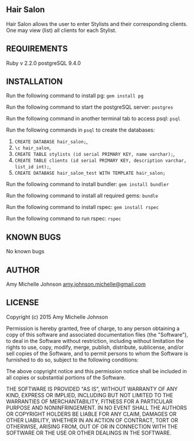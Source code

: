 Hair Salon
------------
Hair Salon allows the user to enter Stylists and their corresponding clients. One may view (list) all clients for each Stylist.

REQUIREMENTS
------------
Ruby v 2.2.0
postgreSQL 9.4.0


INSTALLATION
------------
Run the following command to install pg:
`gem install pg`

Run the following command to start the postgreSQL server:
`postgres`

Run the following command in another terminal tab to access psql:
`psql`

Run the following commands in `psql` to create the databases:
1. `CREATE DATABASE hair_salon;`,
2. `\c hair_salon`,
3. `CREATE TABLE stylists (id serial PRIMARY KEY, name varchar);`,
4. `CREATE TABLE clients (id serial PRIMARY KEY, description varchar, list_id int);`,
5. `CREATE DATABASE hair_salon_test WITH TEMPLATE hair_salon;`

Run the following command to install bundler:
`gem install bundler`

Run the following command to install all required gems:
`bundle`

Run the following command to install rspec:
`gem install rspec`

Run the following command to run rspec:
`rspec`

KNOWN BUGS
---------
No known bugs

AUTHOR
-------
Amy Michelle Johnson
amy.johnson.michelle@gmail.com


LICENSE
-------

Copyright (c) 2015 Amy Michelle Johnson

Permission is hereby granted, free of charge, to any person obtaining a copy of this software and associated documentation files (the "Software"), to deal in the Software without restriction, including without limitation the rights to use, copy, modify, merge, publish, distribute, sublicense, and/or sell copies of the Software, and to permit persons to whom the Software is furnished to do so, subject to the following conditions:

The above copyright notice and this permission notice shall be included in all copies or substantial portions of the Software.

THE SOFTWARE IS PROVIDED "AS IS", WITHOUT WARRANTY OF ANY KIND, EXPRESS OR IMPLIED, INCLUDING BUT NOT LIMITED TO THE WARRANTIES OF MERCHANTABILITY, FITNESS FOR A PARTICULAR PURPOSE AND NONINFRINGEMENT. IN NO EVENT SHALL THE AUTHORS OR COPYRIGHT HOLDERS BE LIABLE FOR ANY CLAIM, DAMAGES OR OTHER LIABILITY, WHETHER IN AN ACTION OF CONTRACT, TORT OR OTHERWISE, ARISING FROM, OUT OF OR IN CONNECTION WITH THE SOFTWARE OR THE USE OR OTHER DEALINGS IN THE SOFTWARE.
